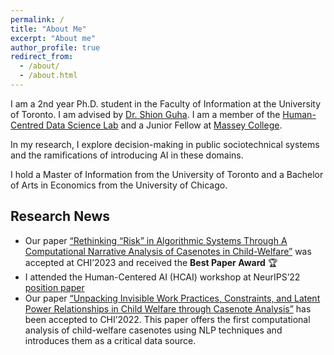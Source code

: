 ```yaml
---
permalink: /
title: "About Me"
excerpt: "About me"
author_profile: true
redirect_from: 
  - /about/
  - /about.html
---
```


I am a 2nd year Ph.D. student in the Faculty of Information at the University of Toronto. I am advised by [Dr. Shion Guha](https://shionguha.ca). I am a member of the [Human-Centred Data Science Lab](https://hcds-uoft.ca) and a Junior Fellow at [Massey College](https://www.masseycollege.ca). 

In my research, I explore decision-making in public sociotechnical systems and the ramifications of introducing AI in these domains.

I hold a Master of Information from the University of Toronto and a Bachelor of Arts in Economics from the University of Chicago. 

## Research News
- Our paper [“Rethinking “Risk” in Algorithmic Systems Through A Computational Narrative Analysis of Casenotes in Child-Welfare”](https://dl.acm.org/doi/abs/10.1145/3544548.3581308) was accepted at CHI’2023 and received the **Best Paper Award** 🏆
- I attended the Human-Centered AI (HCAI) workshop at NeurIPS’22 [position paper](https://erinamoon.github.io/files/Future_for_AIGovernance.pdf)
- Our paper [“Unpacking Invisible Work Practices, Constraints, and Latent Power Relationships in Child Welfare through Casenote Analysis”](https://dl.acm.org/doi/10.1145/3491102.3517742) has been accepted to CHI’2022. This paper offers the first computational analysis of child-welfare casenotes using NLP techniques and introduces them as a critical data source.
